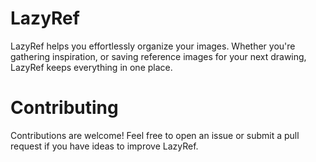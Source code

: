 # LazyRef
LazyRef helps you effortlessly organize your images. Whether you're gathering inspiration, or saving reference images for your next drawing, LazyRef keeps everything in one place.

# Contributing
Contributions are welcome! Feel free to open an issue or submit a pull request if you have ideas to improve LazyRef.